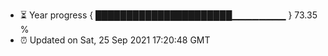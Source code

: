 - ⏳ Year progress { ██████████████████████▁▁▁▁▁▁▁▁ } 73.35 %
- ⏰ Updated on Sat, 25 Sep 2021 17:20:48 GMT

